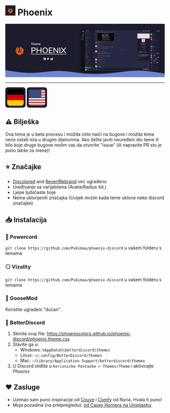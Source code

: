 # <img src="../../../assets/icon.png" height="32px"> Phoenix</img>
![Banner](../../../assets/banner.png)<hr>
<kbd>[<img title="Njemački" alt="Njemački" src="../../../assets/languages/de.png">](.github/docs/01-readme/README.de.md)</kbd>
<kbd>[<img title="Engleski" alt="Engleski" src="../../../assets/languages/en.png">](../../../README.md)</kbd>

## ⚠️ Bilješka
Ova tema je u beta procesu i možda ćete naići na bugove i možda tema neće ostati ista u drugim dijelovima. Ako želite javiti neuređeni dio teme ili bilo koje druge bugove molim vas da otvorite "issue" (ili napravite PR sto je puno lakše za mene)!

## ⭐ Značajke
- [Discolored](https://github.com/NYRI4/Discolored) and [RevertRebrand](https://github.com/Goose-Nest/GT-RevertRebrand) već ugrađeno
- Uređivanje sa varijablama (AvatarRadius itd.)
- Ljepe ljubičaste boje
- Nema uklonjenih značajka (Uvijek mrzim kada teme uklone neke discord značajke)

## 📥 Instalacija

### 🔌 Powercord
`git clone https://github.com/Pukimaa/phoenix-discord` u vašem folderu s temama

### ⚪ Vizality
`git clone https://github.com/Pukimaa/phoenix-discord` u vašem folderu s temama

### 🦆 GooseMod
Koristite ugradeni "dućan".

### 🔵 BetterDiscord
1. Skinite ovaj file: https://phoenixcolors.github.io/phoenix-discord/phoenix.theme.css
2. Stavite ga u:
    - Windows: `%AppData%\betterdiscord\themes`
    - Linux: `~/.config/BetterDiscord/themes`
    - Mac: `~/Library/Application Support/betterdiscord/themes`
3. U Discord otiđite u `Korisnicke Postavke > Themes/Theme` i aktivirajte *Phoenix*

## ️️️❤️ Zasluge
* Uzimao sam puno inspiracije od [Couve](https://github.com/NYRI4/Couve) i [Comfy](https://github.com/NYRI4/Comfy/) od Nyria. Hvala ti puno!
* Moja pozadina (na pretpregledu): [od Casey Hornera na Unsplashu](https://unsplash.com/photos/RmoWqDCqN2E?utm_source=unsplash&utm_medium=referral&utm_content=creditShareLink)
